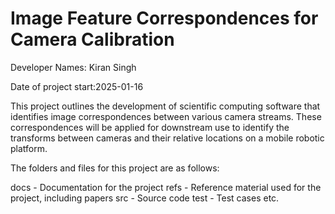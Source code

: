 # Image Feature Correspondences for Camera Calibration

Developer Names: Kiran Singh

Date of project start:2025-01-16

This project outlines the development of scientific computing software that identifies image correspondences between various camera streams. These correspondences will be applied for downstream use to identify the transforms between cameras and their relative locations on a mobile robotic platform.

The folders and files for this project are as follows:

docs - Documentation for the project
refs - Reference material used for the project, including papers
src - Source code
test - Test cases
etc.

